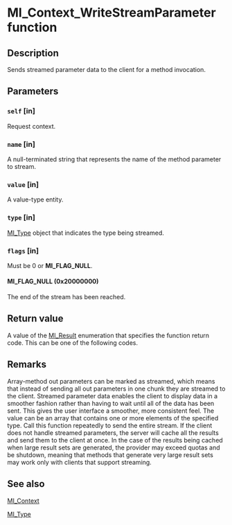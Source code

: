 # MI_Context_WriteStreamParameter function

## Description

Sends streamed parameter data to the client for a method invocation.

## Parameters

### `self` [in]

Request context.

### `name` [in]

A null-terminated string that represents the name of the method parameter to stream.

### `value` [in]

A value-type entity.

### `type` [in]

[MI_Type](https://learn.microsoft.com/windows/desktop/api/mi/ne-mi-mi_type) object that indicates the type being
streamed.

### `flags` [in]

Must be 0 or
**MI_FLAG_NULL**.

#### MI_FLAG_NULL (0x20000000)

The end of the stream has been reached.

## Return value

A value of the [MI_Result](https://learn.microsoft.com/windows/desktop/api/mi/ne-mi-mi_result) enumeration that specifies the
function return code. This can be one of the following codes.

## Remarks

Array-method out parameters can be marked as streamed, which means that instead of sending all out parameters
in one chunk they are streamed to the client. Streamed parameter data enables the client to display data in a
smoother fashion rather than having to wait until all of the data has been sent. This gives the user interface a
smoother, more consistent feel. The value can be an array that contains one or more elements of the specified
type. Call this function repeatedly to send the entire stream. If the client does not handle streamed parameters,
the server will cache all the results and send them to the client at once. In the case of the results being cached
when large result sets are generated, the provider may exceed quotas and be shutdown, meaning that methods that
generate very large result sets may work only with clients that support streaming.

## See also

[MI_Context](https://learn.microsoft.com/windows/desktop/api/mi/ns-mi-mi_context)

[MI_Type](https://learn.microsoft.com/windows/desktop/api/mi/ne-mi-mi_type)